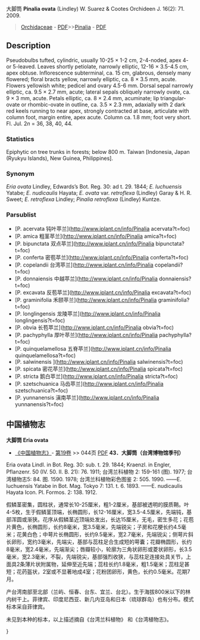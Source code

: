 大脚筒 **Pinalia ovata** (Lindley) W. Suarez & Cootes Orchideen J. 16(2): 71. 2009.

> [Orchidaceae](http://www.iplant.cn/info/Orchidaceae?t=foc) - [PDF](http://www.iplant.cn/foc/pdf/Orchidaceae.pdf)>>[Pinalia](http://www.iplant.cn/info/Pinalia?t=foc) - [PDF](http://www.iplant.cn/foc/pdf/Pinalia.pdf)

## Description

Pseudobulbs tufted, cylindric, usually 10-25 × 1-2 cm, 2-4-noded, apex 4- or 5-leaved. Leaves shortly petiolate, narrowly elliptic, 12-16 × 3.5-4.5 cm, apex obtuse. Inflorescence subterminal, ca. 15 cm, glabrous, densely many flowered; floral bracts yellow, narrowly elliptic, ca. 8 × 3.5 mm, acute. Flowers yellowish white; pedicel and ovary 4.5-6 mm. Dorsal sepal narrowly elliptic, ca. 9.5 × 2.7 mm, acute; lateral sepals obliquely narrowly ovate, ca. 9 × 3 mm, acute. Petals elliptic, ca. 8 × 2.4 mm, acuminate; lip triangular-ovate or rhombic-ovate in outline, ca. 3.5 × 2.3 mm, adaxially with 2 dark red keels running to near apex, strongly contracted at base, articulate with column foot, margin entire, apex acute. Column ca. 1.8 mm; foot very short. Fl. Jul. 2*n* = 36, 38, 40, 44.

### Statistics
Epiphytic on tree trunks in forests; below 800 m. Taiwan [Indonesia, Japan (Ryukyu Islands), New Guinea, Philippines].

### Synonym
*Eria ovata* Lindley, Edwards’s Bot. Reg. 30: ad t. 29. 1844; *E. luchuensis* Yatabe; *E. nudicaulis* Hayata; *E. ovata* var. *retroflexa* (Lindley) Garay & H. R. Sweet; *E. retroflexa* Lindley; *Pinalia retroflexa* (Lindley) Kuntze.

### Parsublist

* [P.  acervata  钝叶苹兰](http://www.iplant.cn/info/Pinalia acervata?t=foc)
* [P.  amica  粗茎苹兰](http://www.iplant.cn/info/Pinalia amica?t=foc)
* [P.  bipunctata  双点苹兰](http://www.iplant.cn/info/Pinalia bipunctata?t=foc)
* [P.  conferta  密苞苹兰](http://www.iplant.cn/info/Pinalia conferta?t=foc)
* [P.  copelandii  台湾苹兰](http://www.iplant.cn/info/Pinalia copelandii?t=foc)
* [P.  donnaiensis  中越苹兰](http://www.iplant.cn/info/Pinalia donnaiensis?t=foc)
* [P.  excavata  反苞苹兰](http://www.iplant.cn/info/Pinalia excavata?t=foc)
* [P.  graminifolia  禾颐苹兰](http://www.iplant.cn/info/Pinalia graminifolia?t=foc)
* [P.  longlingensis  龙陵苹兰](http://www.iplant.cn/info/Pinalia longlingensis?t=foc)
* [P.  obvia  长苞苹兰](http://www.iplant.cn/info/Pinalia obvia?t=foc)
* [P.  pachyphylla  厚叶苹兰](http://www.iplant.cn/info/Pinalia pachyphylla?t=foc)
* [P.  quinquelamellosa  五脊苹兰](http://www.iplant.cn/info/Pinalia quinquelamellosa?t=foc)
* [P.  salwinensis  ](http://www.iplant.cn/info/Pinalia salwinensis?t=foc)
* [P.  spicata  密花苹兰](http://www.iplant.cn/info/Pinalia spicata?t=foc)
* [P.  stricta  鹅白苹兰](http://www.iplant.cn/info/Pinalia stricta?t=foc)
* [P.  szetschuanica  马齿苹兰](http://www.iplant.cn/info/Pinalia szetschuanica?t=foc)
* [P.  yunnanensis  滇南苹兰](http://www.iplant.cn/info/Pinalia yunnanensis?t=foc)

## 中国植物志

**大脚筒 Eria ovata**

* [《中国植物志》](http://www.iplant.cn/frps)- [第19卷](http://www.iplant.cn/frps/vol/19) >> 044页 [PDF](http://www.iplant.cn/frps/pdf/19/044.pdf)
**43．大脚筒（台湾博物馆季刊）**

Eria ovata Lindl. in Bot. Reg. 30: sub. t. 29. 1844; Kraenzl. in Engler, Pflanzenr. 50 (IV. 50. II. B. 21): 76. 1911; 台湾兰科植物 2: 159-161 (图). 1977; 台湾植物志5: 84. 图. 1590. 1978; 台湾兰科植物彩色图鉴 2: 505. 1990. ——E. luchuensis Yatabe in Bot. Mag. Tokyo 7: 131. t. 6. 1893. ——E. nudicaulis Hayata Icon. Pl. Formos. 2: 138. 1912.

假鳞茎密集，圆柱状，通常长10-25厘米，粗1-2厘米，基部被透明的膜质鞘。叶4-5枚，生于假鳞茎顶端，长椭圆形，长12-16厘米，宽3.5-4.5厘米，先端钝，基部浑圆或渐狭。花序从假鳞茎近顶端处发出，长达15厘米，无毛，密生多花；花苞片黄色，长椭圆形，长约8毫米，宽3.5毫米，先端锐尖；子房和花梗长约4.5毫米；花黄白色；中萼片长椭圆形，长约9.5毫米，宽2.7毫米，先端锐尖；侧萼片斜长卵形，宽约3毫米，先端尖，基部与蕊柱足合生成短的萼囊；花瓣椭圆形，长约8毫米，宽2.4毫米，先端渐尖；唇瓣较小，轮廓为三角状卵形或菱状卵形，长3.5毫米，宽2.3毫米，不裂，先端锐尖，基部强烈收狭，与蕊柱足连接处具关节，上面具2条薄片状附属物，延伸至近先端；蕊柱长约1.8毫米，粗1.5毫米；蕊柱足甚短；花药盔状，2室或不显著地成4室；花粉团卵形，黄色，长约0.5毫米。花期7月。

产台湾南部至北部（兰屿、恒春、台东、宜兰、台北）。生于海拔800米以下的林内树干上。菲律宾、印度尼西亚、新几内亚岛和日本（琉球群岛）也有分布。模式标本采自菲律宾。

未见到本种的标本，以上描述摘自《台湾兰科植物》 和《台湾植物志》。

}
